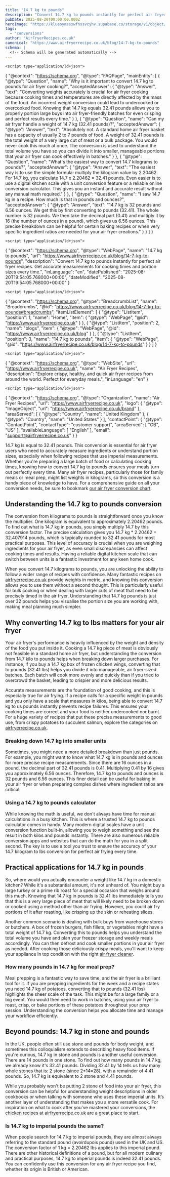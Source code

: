 ```yaml
---
title: "14.7 kg to pounds"
description: "Convert 14.7 kg to pounds instantly for perfect air fryer recipes. Get accurate measurements for cooking times and portion sizes every time."
pubDate: 2025-08-20T00:00:00.000Z
heroImage: "https://klueoymssxwfnxsvcyhv.supabase.co/storage/v1/object/public/Shmucket/14-7-kg-to-pounds.webp"
tags:
  - "conversions"
author: "AirFryerRecipes.co.uk"
canonical: "https://www.airfryerrecipe.co.uk/blog/14-7-kg-to-pounds"
schema: |
  <!-- Schema will be generated automatically -->
---
```

<script type="application/ld+json">
{
    "@context": "https://schema.org",
    "@type": "BlogPosting",
    "url": "https://www.airfryerrecipe.co.uk/blog/14-7-kg-to-pounds",
    "mainEntityOfPage": {
        "@type": "WebPage",
        "@id": "https://www.airfryerrecipe.co.uk/blog/14-7-kg-to-pounds"
    },
    "headline": "Quick 14.7 kg to Pounds Conversion for Air Fryer Cooking",
    "description": "Convert 14.7 kg to pounds instantly for perfect air fryer recipes. Get accurate measurements for cooking times and portion sizes every time.",
    "author": {
        "@type": "Person",
        "name": "AirFryerRecipes.co.uk",
        "url": "https://www.airfryerrecipe.co.uk/about",
        "image": {
            "@type": "ImageObject",
            "url": "https://klueoymssxwfnxsvcyhv.supabase.co/storage/v1/object/public/Shmucket/Me.jpg"
        }
    },
    "publisher": {
        "@type": "Organization",
        "name": "Air Fryer Recipe",
        "logo": {
            "@type": "ImageObject",
            "url": "https://cdn.prod.website-files.com/68224a465dfe9a7ab4f57570/6844191451a8b2f1e37e63cc_Untitled%20design%20-%202025-06-05T205644.948%20(1).png"
        }
    },
    "datePublished": "2025-08-20T19:54:05.768Z",
    "dateModified": "2025-08-20T19:54:05.768Z",
    "image": {
        "@type": "ImageObject",
        "url": "https://klueoymssxwfnxsvcyhv.supabase.co/storage/v1/object/public/Shmucket/14-7-kg-to-pounds.webp"
    },
    "about": {
        "@type": "Thing",
        "name": "Conversions"
    },
    "articleSection": "Conversions",
    "inLanguage": "en-GB"
}
</script>

    <script type="application/ld+json">
{
    "@context": "https://schema.org",
    "@type": "FAQPage",
    "mainEntity": [
        {
            "@type": "Question",
            "name": "Why is it important to convert 14.7 kg to pounds for air fryer cooking?",
            "acceptedAnswer": {
                "@type": "Answer",
                "text": "Converting weights accurately is crucial for air fryer cooking because cooking times and temperatures are directly affected by the mass of the food. An incorrect weight conversion could lead to undercooked or overcooked food. Knowing that 14.7 kg equals 32.41 pounds allows you to properly portion large buys into air fryer-friendly batches for even crisping and perfect results every time."
            }
        },
        {
            "@type": "Question",
            "name": "Can my air fryer handle a weight of 14.7 kg (32.41 pounds)?",
            "acceptedAnswer": {
                "@type": "Answer",
                "text": "Absolutely not. A standard home air fryer basket has a capacity of usually 2 to 7 pounds of food. A weight of 32.41 pounds is the total weight of a very large cut of meat or a bulk package. You would never cook this much at once. The conversion is used to understand the total volume you have so you can divide it into smaller, manageable portions that your air fryer can cook effectively in batches."
            }
        },
        {
            "@type": "Question",
            "name": "What's the easiest way to convert 14.7 kilograms to pounds?",
            "acceptedAnswer": {
                "@type": "Answer",
                "text": "The easiest way is to use the simple formula: multiply the kilogram value by 2.20462. For 14.7 kg, you calculate 14.7 x 2.20462 = 32.41 pounds. Even easier is to use a digital kitchen scale with a unit conversion feature or a reliable online conversion calculator. This gives you an instant and accurate result without any manual math required."
            }
        },
        {
            "@type": "Question",
            "name": "I saw 14.7 kg in a recipe. How much is that in pounds and ounces?",
            "acceptedAnswer": {
                "@type": "Answer",
                "text": "14.7 kg is 32 pounds and 6.56 ounces. We get this by first converting to pounds (32.41). The whole number is 32 pounds. We then take the decimal part (0.41) and multiply it by 16 (the number of ounces in a pound), which gives us 6.56 ounces. This precise breakdown can be helpful for certain baking recipes or when very specific ingredient ratios are needed for your air fryer creations."
            }
        }
    ]
}
</script>

    <script type="application/ld+json">
{
    "@context": "https://schema.org",
    "@type": "WebPage",
    "name": "14.7 kg to pounds",
    "url": "https://www.airfryerrecipe.co.uk/blog/14-7-kg-to-pounds",
    "description": "Convert 14.7 kg to pounds instantly for perfect air fryer recipes. Get accurate measurements for cooking times and portion sizes every time.",
    "inLanguage": "en",
    "datePublished": "2025-08-20T19:54:05.768000+00:00",
    "dateModified": "2025-08-20T19:54:05.768000+00:00"
}
</script>

    <script type="application/ld+json">
{
    "@context": "https://schema.org",
    "@type": "BreadcrumbList",
    "name": "Breadcrumbs",
    "@id": "https://www.airfryerrecipe.co.uk/blog/14-7-kg-to-pounds#breadcrumbs",
    "itemListElement": [
        {
            "@type": "ListItem",
            "position": 1,
            "name": "Home",
            "item": {
                "@type": "WebPage",
                "@id": "https://www.airfryerrecipe.co.uk"
            }
        },
        {
            "@type": "ListItem",
            "position": 2,
            "name": "blogs",
            "item": {
                "@type": "WebPage",
                "@id": "https://www.airfryerrecipe.co.uk/blog"
            }
        },
        {
            "@type": "ListItem",
            "position": 3,
            "name": "14.7 kg to pounds",
            "item": {
                "@type": "WebPage",
                "@id": "https://www.airfryerrecipe.co.uk/blog/14-7-kg-to-pounds"
            }
        }
    ]
}
</script>

    <script type="application/ld+json">
{
    "@context": "https://schema.org",
    "@type": "WebSite",
    "url": "https://www.airfryerrecipe.co.uk",
    "name": "Air Fryer Recipes",
    "description": "Explore crispy, healthy, and quick air fryer recipes from around the world. Perfect for everyday meals.",
    "inLanguage": "en"
}
</script>

    <script type="application/ld+json">
{
    "@context": "https://schema.org",
    "@type": "Organization",
    "name": "Air Fryer Recipes",
    "url": "https://www.airfryerrecipe.co.uk",
    "logo": {
        "@type": "ImageObject",
        "url": "https://www.airfryerrecipe.co.uk/brand"
    },
    "areaServed": [
        {
            "@type": "Country",
            "name": "United Kingdom"
        },
        {
            "@type": "Country",
            "name": "United States"
        }
    ],
    "contactPoint": {
        "@type": "ContactPoint",
        "contactType": "customer support",
        "areaServed": [
            "GB",
            "US"
        ],
        "availableLanguage": [
            "English"
        ],
        "email": "support@airfryerrecipe.co.uk"
    }
}
</script>

<p>14.7 kg is equal to 32.41 pounds. This conversion is essential for air fryer users who need to accurately measure ingredients or understand portion sizes, especially when following recipes that use imperial measurements. Whether you're preparing a large batch of food or calculating cooking times, knowing how to convert 14.7 kg to pounds ensures your meals turn out perfectly every time. Many air fryer recipes, particularly those for family meals or meal prep, might list weights in kilograms, so this conversion is a handy piece of knowledge to have. For a comprehensive guide on all your conversion needs, be sure to bookmark <a href=https://www.airfryerrecipe.co.uk/air-fryer-conversion-chart>our air fryer conversion chart</a>.</p>

<h2>Understanding the 14.7 kg to pounds conversion</h2>
<p>The conversion from kilograms to pounds is straightforward once you know the multiplier. One kilogram is equivalent to approximately 2.20462 pounds. To find out what is 14.7 kg in pounds, you simply multiply 14.7 by this conversion factor. The precise calculation gives you 14.7 kg * 2.20462 = 32.407914 pounds, which is typically rounded to 32.41 pounds for most practical purposes. This level of accuracy is crucial when you are weighing ingredients for your air fryer, as even small discrepancies can affect cooking times and results. Having a reliable digital kitchen scale that can switch between units is a fantastic investment for any keen home cook.</p>
<p>When you convert 14.7 kilograms to pounds, you are unlocking the ability to follow a wider range of recipes with confidence. Many fantastic recipes on <a href=https://www.airfryerrecipe.co.uk/recipes>airfryerrecipe.co.uk</a> provide weights in metric, and knowing this conversion allows you to use them without a second thought. This is particularly useful for bulk cooking or when dealing with larger cuts of meat that need to be precisely timed in the air fryer. Understanding that 14.7 kg pounds is just over 32 pounds helps you visualise the portion size you are working with, making meal planning much simpler.</p>

<h2>Why converting 14.7 kg to lbs matters for your air fryer</h2>
<p>Your air fryer's performance is heavily influenced by the weight and density of the food you put inside it. Cooking a 14.7 kg piece of meat is obviously not feasible in a standard home air fryer, but understanding the conversion from 14.7 kilo to pounds helps when breaking down larger purchases. For instance, if you buy a 14.7 kg box of frozen chicken wings, converting that to pounds (32.41 lbs) helps you divide it into manageable, air fryer-sized batches. Each batch will cook more evenly and quickly than if you tried to overcrowd the basket, leading to crispier and more delicious results.</p>
<p>Accurate measurements are the foundation of good cooking, and this is especially true for air frying. If a recipe calls for a specific weight in pounds and you only have a scale that measures in kilos, being able to convert 14.7 kg to us pounds instantly prevents recipe failures. This ensures your cooking times are correct and your food is neither undercooked nor burnt. For a huge variety of recipes that put these precise measurements to good use, from crispy potatoes to succulent salmon, explore the categories on <a href=https://www.airfryerrecipe.co.uk/recipe-category/potatoes>airfryerrecipe.co.uk</a>.</p>

<h3>Breaking down 14.7 kg into smaller units</h3>
<p>Sometimes, you might need a more detailed breakdown than just pounds. For example, you might want to know what 14.7 kg is in pounds and ounces for more precise recipe measurements. Since there are 16 ounces in a pound, the decimal part of 32.41 pounds is 0.41. Multiplying 0.41 by 16 gives you approximately 6.56 ounces. Therefore, 14.7 kg to pounds and ounces is 32 pounds and 6.56 ounces. This finer detail can be useful for baking in your air fryer or when preparing complex dishes where ingredient ratios are critical.</p>

<h3>Using a 14.7 kg to pounds calculator</h3>
<p>While knowing the math is useful, we don't always have time for manual calculations in a busy kitchen. This is where a trusted 14.7 kg to pounds calculator comes in handy. Many modern digital scales have a unit conversion function built-in, allowing you to weigh something and see the result in both kilos and pounds instantly. There are also numerous reliable conversion apps and websites that can do the math for you in a split second. The key is to use a tool you trust to ensure the accuracy of your 14.7 kilogram to lbs conversion for perfect air frying every time.</p>

<h2>Practical applications for 14.7 kg in pounds</h2>
<p>So, where would you actually encounter a weight like 14.7 kg in a domestic kitchen? While it's a substantial amount, it's not unheard of. You might buy a large turkey or a prime rib roast for a special occasion that weighs around this much. Knowing that 14.7 kg in pounds is 32.41 lbs immediately tells you that this is a very large piece of meat that will likely need to be broken down or cooked using a method other than air frying. However, you could air fry portions of it after roasting, like crisping up the skin or reheating slices.</p>
<p>Another common scenario is dealing with bulk buys from warehouse stores or butchers. A box of frozen burgers, fish fillets, or vegetables might have a total weight of 14.7 kg. Converting this to pounds helps you understand the total volume you have and plan your freezer storage and weekly meals accordingly. You can then defrost and cook smaller portions in your air fryer as needed. After cooking those deliciously crispy meals, you'll want to keep your appliance in top condition with the right <a href=https://www.airfryerrecipe.co.uk/air-fryer-cleaner>air fryer cleaner</a>.</p>

<h3>How many pounds in 14.7 kg for meal prep?</h3>
<p>Meal prepping is a fantastic way to save time, and the air fryer is a brilliant tool for it. If you are prepping ingredients for the week and a recipe states you need 14.7 kg of potatoes, converting that to pounds (32.41 lbs) highlights the sheer scale of the task. This might be for a large family or a big event. You would then need to work in batches, using your air fryer to roast, crisp, or bake portions of these potatoes throughout your prep session. Understanding the conversion helps you allocate time and manage your workflow efficiently.</p>

<h2>Beyond pounds: 14.7 kg in stone and pounds</h2>
<p>In the UK, people often still use stone and pounds for body weight, and sometimes this colloquialism extends to describing heavy food items. If you're curious, 14.7 kg in stone and pounds is another useful conversion. There are 14 pounds in one stone. To find out how many pounds in 14.7 kg, we already know it's 32.41 pounds. Dividing 32.41 by 14 tells us how many whole stones that is: 2 stone (since 2*14=28), with a remainder of 4.41 pounds. So, 14.7 kg is equivalent to 2 stone and 4.41 pounds.</p>
<p>While you probably won't be putting 2 stone of food into your air fryer, this conversion can be helpful for understanding weight descriptions in older cookbooks or when talking with someone who uses these imperial units. It’s another layer of understanding that makes you a more versatile cook. For inspiration on what to cook after you've mastered your conversions, the <a href=https://www.airfryerrecipe.co.uk/recipe-category/chicken>chicken recipes at airfryerrecipe.co.uk</a> are a great place to start.</p>

<h3>Is 14.7 kg to imperial pounds the same?</h3>
<p>When people search for 14.7 kg to imperial pounds, they are almost always referring to the standard pound (avoirdupois pound) used in the UK and US. The conversion factor of 1 kg = 2.20462 lbs applies to this imperial pound. There are other historical definitions of a pound, but for all modern culinary and practical purposes, 14.7 kg to imperial pounds is indeed 32.41 pounds. You can confidently use this conversion for any air fryer recipe you find, whether its origin is British or American.</p>
